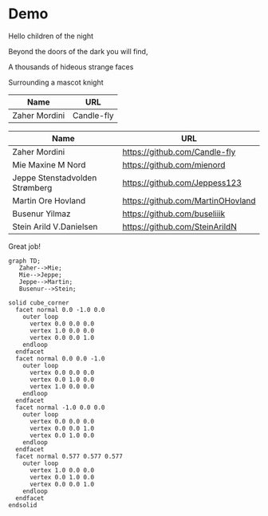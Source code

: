 # Demo

Hello children of the night

Beyond the doors of the dark you will find,

A thousands of hideous strange faces 

Surrounding a mascot knight




| Name     | URL |
| ---      | ---       |
| Zaher Mordini | Candle-fly |


| Name     | URL |
| ---      | ---       |
| Zaher Mordini | https://github.com/Candle-fly |
| Mie Maxine M Nord | https://github.com/mienord |
| Jeppe Stenstadvolden Strømberg | https://github.com/Jeppess123 |
| Martin Ore Hovland | https://github.com/MartinOHovland |
| Busenur Yilmaz | https://github.com/buseliiik |
| Stein Arild V.Danielsen | https://github.com/SteinArildN |


Great job!

 ```mermaid
graph TD;
    Zaher-->Mie;
    Mie-->Jeppe;
    Jeppe-->Martin;
    Busenur-->Stein;
```

```stl
solid cube_corner
  facet normal 0.0 -1.0 0.0
    outer loop
      vertex 0.0 0.0 0.0
      vertex 1.0 0.0 0.0
      vertex 0.0 0.0 1.0
    endloop
  endfacet
  facet normal 0.0 0.0 -1.0
    outer loop
      vertex 0.0 0.0 0.0
      vertex 0.0 1.0 0.0
      vertex 1.0 0.0 0.0
    endloop
  endfacet
  facet normal -1.0 0.0 0.0
    outer loop
      vertex 0.0 0.0 0.0
      vertex 0.0 0.0 1.0
      vertex 0.0 1.0 0.0
    endloop
  endfacet
  facet normal 0.577 0.577 0.577
    outer loop
      vertex 1.0 0.0 0.0
      vertex 0.0 1.0 0.0
      vertex 0.0 0.0 1.0
    endloop
  endfacet
endsolid
```
